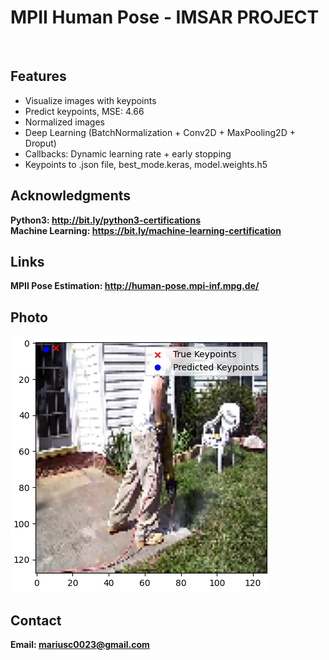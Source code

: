 <h1> MPII Human Pose - IMSAR PROJECT</h1>
<br>
<h2>Features</h2>
<ul>
    <li>Visualize images with keypoints</li>
    <li>Predict keypoints, MSE: 4.66</li>
    <li>Normalized images</li>
    <li>Deep Learning (BatchNormalization + Conv2D + MaxPooling2D + Droput)</li>
    <li>Callbacks: Dynamic learning rate + early stopping</li>
    <li>Keypoints to .json file, best_mode.keras, model.weights.h5</li>
</ul>

<h2>Acknowledgments</h2>

<b> Python3: http://bit.ly/python3-certifications </b>
<br>
<b> Machine Learning: https://bit.ly/machine-learning-certification <b>
<br>

<h2>Links</h2>

<b>MPII Pose Estimation: http://human-pose.mpi-inf.mpg.de/</b>
<br>

<h2>Photo</h2>
<img src="image.png">
<br>
<h2>Contact</h2>

<b> Email: mariusc0023@gmail.com </b>
